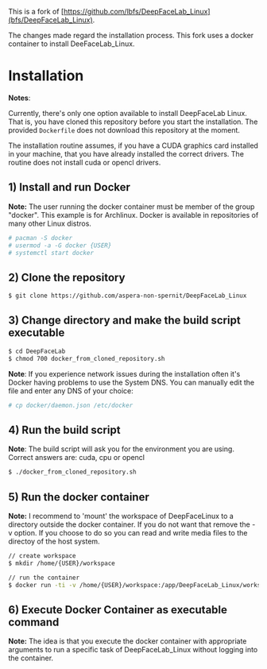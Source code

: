 This is a fork of [https://github.com/lbfs/DeepFaceLab_Linux](bfs/DeepFaceLab_Linux).

The changes made regard the installation process. This fork uses a docker container to install
DeeFaceLab_Linux.

# Installation

**Notes**: 

Currently, there's only one option available to install DeepFaceLab Linux.
That is, you have cloned this repository before you start the installation. The provided ```Dockerfile``` does not download this repository at the moment.

The installation routine assumes, if you have a CUDA graphics card installed in your machine, that you have already installed the correct drivers. The routine does not install cuda or opencl drivers.

## 1) Install and run Docker

**Note:** The user running the docker container must be member of the group "docker". This example is for
Archlinux. Docker is available in repositories of many other Linux distros.

```bash
# pacman -S docker
# usermod -a -G docker {USER}
# systemctl start docker
```

## 2) Clone the repository

```bash
$ git clone https://github.com/aspera-non-spernit/DeepFaceLab_Linux
```

## 3) Change directory and make the build script executable

```bash
$ cd DeepFaceLab
$ chmod 700 docker_from_cloned_repository.sh
```

**Note**: If you experience network issues during the installation often it's Docker having problems to use the
System DNS. You can manually edit the file and enter any DNS of your choice:

```bash
# cp docker/daemon.json /etc/docker
```

## 4) Run the build script

**Note**: The build script will ask you for the environment you are using.
Correct answers are: cuda, cpu or opencl

```bash
$ ./docker_from_cloned_repository.sh
```

## 5) Run the docker container

**Note:** I recommend to 'mount' the workspace of DeepFaceLinux to a directory outside the docker container.
If you do not want that remove the -v option. If you choose to do so you can read and write media files to the directoy of the host system.

```bash
// create workspace
$ mkdir /home/{USER}/workspace

// run the container
$ docker run -ti -v /home/{USER}/workspace:/app/DeepFaceLab_Linux/workspace aspera_non_spernit/deepfacelab
```

## 6) Execute Docker Container as executable command

**Note:** The idea is that you execute the docker container with appropriate arguments to run a specific task of
DeepFaceLab_Linux without logging into the container.